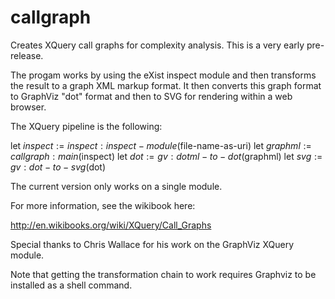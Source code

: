 callgraph
=========

Creates XQuery call graphs for complexity analysis.  This is a very early pre-release.

The progam works by using the eXist inspect module and then transforms the result to a graph XML markup format.
It then converts this graph format to GraphViz "dot" format and then to SVG for rendering within a web browser.

The XQuery pipeline is the following:

let $inspect := inspect:inspect-module($file-name-as-uri)
let $graphml := callgraph:main($inspect)
let $dot := gv:dotml-to-dot($graphml)
let $svg := gv:dot-to-svg($dot)

The current version only works on a single module.

For more information, see the wikibook here:

http://en.wikibooks.org/wiki/XQuery/Call_Graphs

Special thanks to Chris Wallace for his work on the GraphViz XQuery module.

Note that getting the transformation chain to work requires Graphviz to be installed as a shell command.
